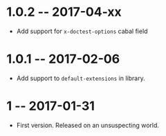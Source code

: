# 1.0.2 -- 2017-04-xx

* Add support for `x-doctest-options` cabal field

# 1.0.1 -- 2017-02-06

* Add support to `default-extensions` in library.

# 1  -- 2017-01-31

* First version. Released on an unsuspecting world.
